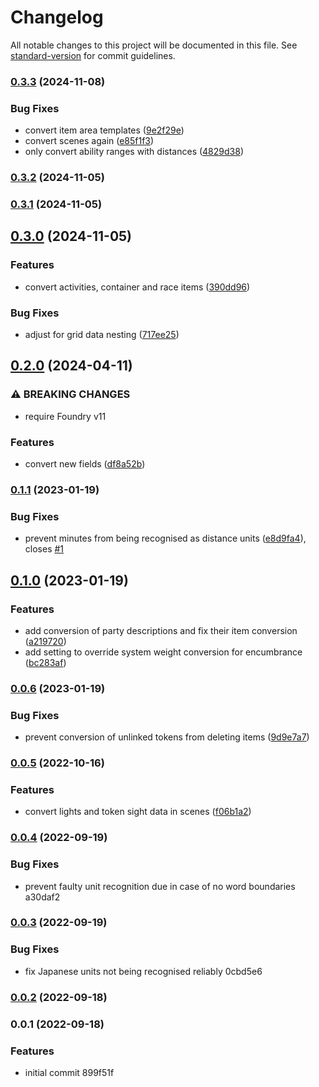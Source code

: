# Changelog

All notable changes to this project will be documented in this file. See [standard-version](https://github.com/conventional-changelog/standard-version) for commit guidelines.

### [0.3.3](https://github.com/Ethaks/FVTT-Metron/compare/v0.3.2...v0.3.3) (2024-11-08)


### Bug Fixes

* convert item area templates ([9e2f29e](https://github.com/Ethaks/FVTT-Metron/commit/9e2f29e0cdff71fa2eeac4cf19dc8ce5ef0293b6))
* convert scenes again ([e85f1f3](https://github.com/Ethaks/FVTT-Metron/commit/e85f1f375d2e82219fe5cf67668eb9524d84307c))
* only convert ability ranges with distances ([4829d38](https://github.com/Ethaks/FVTT-Metron/commit/4829d385992ed768a7900fe4b03c11db6b3493fd))

### [0.3.2](https://github.com/Ethaks/FVTT-Metron/compare/v0.3.1...v0.3.2) (2024-11-05)

### [0.3.1](https://github.com/Ethaks/FVTT-Metron/compare/v0.3.0...v0.3.1) (2024-11-05)

## [0.3.0](https://github.com/Ethaks/FVTT-Metron/compare/v0.2.0...v0.3.0) (2024-11-05)


### Features

* convert activities, container and race items ([390dd96](https://github.com/Ethaks/FVTT-Metron/commit/390dd96ac76e9562831560d9a1cb5037b2027493))


### Bug Fixes

* adjust for grid data nesting ([717ee25](https://github.com/Ethaks/FVTT-Metron/commit/717ee259b52118337b534923e50c2be9a2ac27ac))

## [0.2.0](https://github.com/Ethaks/FVTT-Metron/compare/v0.1.1...v0.2.0) (2024-04-11)


### ⚠ BREAKING CHANGES

* require Foundry v11

### Features

* convert new fields ([df8a52b](https://github.com/Ethaks/FVTT-Metron/commit/df8a52b54d0af23a8729cb1db6bf4970c559e5dc))

### [0.1.1](https://github.com/Ethaks/FVTT-Metron/compare/v0.1.0...v0.1.1) (2023-01-19)


### Bug Fixes

* prevent minutes from being recognised as distance units ([e8d9fa4](https://github.com/Ethaks/FVTT-Metron/commit/e8d9fa419bd4403a99f1f8feba6f82b4abb7df66)), closes [#1](https://github.com/Ethaks/FVTT-Metron/issues/1)

## [0.1.0](https://github.com/Ethaks/FVTT-Metron/compare/v0.0.6...v0.1.0) (2023-01-19)


### Features

* add conversion of party descriptions and fix their item conversion ([a219720](https://github.com/Ethaks/FVTT-Metron/commit/a219720b4f0b91c038bc1666eaa08baff87c21de))
* add setting to override system weight conversion for encumbrance ([bc283af](https://github.com/Ethaks/FVTT-Metron/commit/bc283afe76f59d297bb3f366f7045e99356d687c))

### [0.0.6](https://github.com/Ethaks/FVTT-Metron/compare/v0.0.5...v0.0.6) (2023-01-19)


### Bug Fixes

* prevent conversion of unlinked tokens from deleting items ([9d9e7a7](https://github.com/Ethaks/FVTT-Metron/commit/9d9e7a7104e156aeca24b1959931cbcb3ab2c47c))

### [0.0.5](https://github.com/Ethaks/FVTT-Metron/compare/v0.0.4...v0.0.5) (2022-10-16)


### Features

* convert lights and token sight data in scenes ([f06b1a2](https://github.com/Ethaks/FVTT-Metron/commit/f06b1a2c8fe31bced6e136387e88011ac9f2ec12))

### [0.0.4](///compare/v0.0.3...v0.0.4) (2022-09-19)


### Bug Fixes

* prevent faulty unit recognition due in case of no word boundaries a30daf2

### [0.0.3](///compare/v0.0.2...v0.0.3) (2022-09-19)


### Bug Fixes

* fix Japanese units not being recognised reliably 0cbd5e6

### [0.0.2](///compare/v0.0.1...v0.0.2) (2022-09-18)

### 0.0.1 (2022-09-18)


### Features

* initial commit 899f51f

